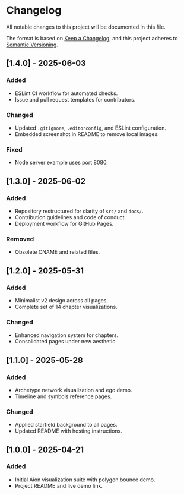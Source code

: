 # Changelog

All notable changes to this project will be documented in this file.

The format is based on [Keep a Changelog](https://keepachangelog.com/en/1.0.0/),
and this project adheres to [Semantic Versioning](https://semver.org/spec/v2.0.0.html).

## [1.4.0] - 2025-06-03
### Added
- ESLint CI workflow for automated checks.
- Issue and pull request templates for contributors.
### Changed
- Updated `.gitignore`, `.editorconfig`, and ESLint configuration.
- Embedded screenshot in README to remove local images.
### Fixed
- Node server example uses port 8080.

## [1.3.0] - 2025-06-02
### Added
- Repository restructured for clarity of `src/` and `docs/`.
- Contribution guidelines and code of conduct.
- Deployment workflow for GitHub Pages.
### Removed
- Obsolete CNAME and related files.

## [1.2.0] - 2025-05-31
### Added
- Minimalist v2 design across all pages.
- Complete set of 14 chapter visualizations.
### Changed
- Enhanced navigation system for chapters.
- Consolidated pages under new aesthetic.

## [1.1.0] - 2025-05-28
### Added
- Archetype network visualization and ego demo.
- Timeline and symbols reference pages.
### Changed
- Applied starfield background to all pages.
- Updated README with hosting instructions.

## [1.0.0] - 2025-04-21
### Added
- Initial Aion visualization suite with polygon bounce demo.
- Project README and live demo link.


